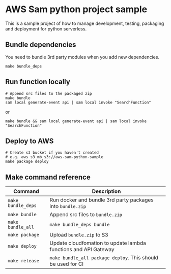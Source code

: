 # AWS Sam python project sample
This is a sample project of how to manage development, testing, packaging and deployment for python serverless.


## Bundle dependencies 
You need to bundle 3rd party modules when you add new dependencies.

```
make bundle_deps
```

## Run function locally

```
# Append src files to the packaged zip
make bundle
sam local generate-event api | sam local invoke "SearchFunction"
```

or 

```
make bundle && sam local generate-event api | sam local invoke "SearchFunction"
```

## Deploy to AWS

```
# Create s3 bucket if you haven't created
# e.g. aws s3 mb s3://aws-sam-python-sample
make package deploy
```

## Make command reference

|Command|Description|
|---|---|
|`make bundle_deps`|Run docker and bundle 3rd party packages into `bundle.zip`|
|`make bundle`|Append src files to `bundle.zip`|
|`make bundle_all`|`make bundle_deps bundle`|
|`make package`|Upload `bundle.zip` to S3|
|`make deploy`|Update cloudfomation to update lambda functions and API Gateway|
|`make release`|`make bundle_all package deploy`. This should be used for CI|
